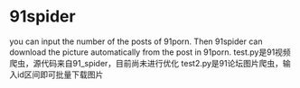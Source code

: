 # 91spider
you can input the number of the posts of 91porn.
Then 91spider can download the picture automatically from the post in 91porn.
test.py是91视频爬虫，源代码来自91_spider，目前尚未进行优化
test2.py是91论坛图片爬虫，输入id区间即可批量下载图片
